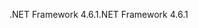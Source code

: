 <span data-ttu-id="1c52a-101">.NET Framework 4.6.1</span><span class="sxs-lookup"><span data-stu-id="1c52a-101">.NET Framework 4.6.1</span></span>